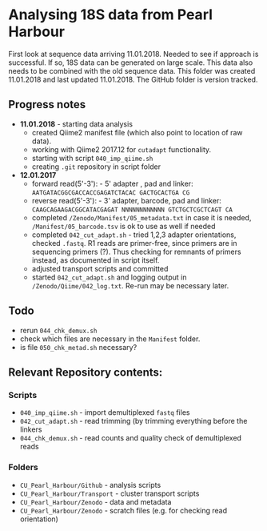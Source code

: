 # Analysing 18S data from Pearl Harbour 

First look at sequence data arriving 11.01.2018. Needed to see if approach is successful.
If so, 18S data can be generated on large scale. This data also needs to be combined
with the old sequence data. This folder was created 11.01.2018 and last updated
11.01.2018. The GitHub folder is version tracked.

## Progress notes

*  **11.01.2018** - starting data analysis
   *  created Qiime2 manifest file (which also point to location of raw data).
   *  working with Qiime2 2017.12 for `cutadapt` functionality.
   *  starting with script `040_imp_qiime.sh`
   *  creating `.git` repository in script folder
* **12.01.2017**
   *  forward read(5'-3'): - 5' adapter , pad and linker: `AATGATACGGCGACCACCGAGATCTACAC GACTGCACTGA CG`
   *  reverse read(5'-3'): - 3' adapter, barcode, pad and linker: `CAAGCAGAAGACGGCATACGAGAT	NNNNNNNNNNNN GTCTGCTCGCTCAGT CA`
   *  completed `/Zenodo/Manifest/05_metadata.txt` in case it is needed, `/Manifest/05_barcode.tsv` is ok to use as well if needed
   *  completed `042_cut_adapt.sh` - tried 1,2,3 adapter orientations, checked `.fastq`. R1 reads are primer-free, since primers are in sequencing primers (?). 
   Thus checking for remnants of primers instead, as documented in script itself. 
   *  adjusted transport scripts and committed
   * started `042_cut_adapt.sh` and logging output in `/Zenodo/Qiime/042_log.txt`. Re-run may be necessary later.
   
## Todo
* rerun `044_chk_demux.sh`
* check which files are necessary in the `Manifest` folder.
* is file `050_chk_metad.sh` necessary?


## Relevant Repository contents:

### Scripts
*  `040_imp_qiime.sh` - import demultiplexed `fastq` files
*  `042_cut_adapt.sh` - read trimming (by trimming everything before the linkers
*  `044_chk_demux.sh` - read counts and quality check of demultiplexed reads

### Folders
* `CU_Pearl_Harbour/Github` - analysis scripts
* `CU_Pearl_Harbour/Transport` - cluster transport scripts
* `CU_Pearl_Harbour/Zenodo` -  data and metadata
* `CU_Pearl_Harbour/Zenodo` - scratch files (e.g. for checking read orientation)
